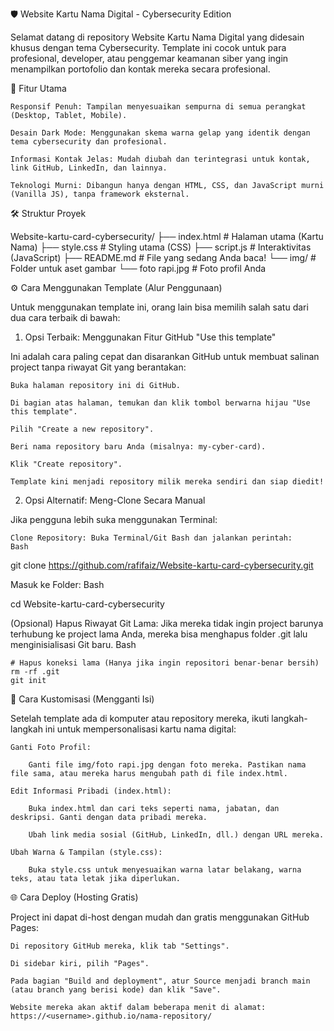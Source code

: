 🛡️ Website Kartu Nama Digital - Cybersecurity Edition

Selamat datang di repository Website Kartu Nama Digital yang didesain khusus dengan tema Cybersecurity. Template ini cocok untuk para profesional, developer, atau penggemar keamanan siber yang ingin menampilkan portofolio dan kontak mereka secara profesional.

🌟 Fitur Utama

    Responsif Penuh: Tampilan menyesuaikan sempurna di semua perangkat (Desktop, Tablet, Mobile).

    Desain Dark Mode: Menggunakan skema warna gelap yang identik dengan tema cybersecurity dan profesional.

    Informasi Kontak Jelas: Mudah diubah dan terintegrasi untuk kontak, link GitHub, LinkedIn, dan lainnya.

    Teknologi Murni: Dibangun hanya dengan HTML, CSS, dan JavaScript murni (Vanilla JS), tanpa framework eksternal.

🛠️ Struktur Proyek

Website-kartu-card-cybersecurity/
├── index.html        # Halaman utama (Kartu Nama)
├── style.css         # Styling utama (CSS)
├── script.js         # Interaktivitas (JavaScript)
├── README.md         # File yang sedang Anda baca!
└── img/              # Folder untuk aset gambar
    └── foto rapi.jpg # Foto profil Anda

⚙️ Cara Menggunakan Template (Alur Penggunaan)

Untuk menggunakan template ini, orang lain bisa memilih salah satu dari dua cara terbaik di bawah:

1. Opsi Terbaik: Menggunakan Fitur GitHub "Use this template"

Ini adalah cara paling cepat dan disarankan GitHub untuk membuat salinan project tanpa riwayat Git yang berantakan:

    Buka halaman repository ini di GitHub.

    Di bagian atas halaman, temukan dan klik tombol berwarna hijau "Use this template".

    Pilih "Create a new repository".

    Beri nama repository baru Anda (misalnya: my-cyber-card).

    Klik "Create repository".

    Template kini menjadi repository milik mereka sendiri dan siap diedit!

2. Opsi Alternatif: Meng-Clone Secara Manual

Jika pengguna lebih suka menggunakan Terminal:

    Clone Repository: Buka Terminal/Git Bash dan jalankan perintah:
    Bash

git clone https://github.com/rafifaiz/Website-kartu-card-cybersecurity.git

Masuk ke Folder:
Bash

cd Website-kartu-card-cybersecurity

(Opsional) Hapus Riwayat Git Lama: Jika mereka tidak ingin project barunya terhubung ke project lama Anda, mereka bisa menghapus folder .git lalu menginisialisasi Git baru.
Bash

    # Hapus koneksi lama (Hanya jika ingin repositori benar-benar bersih)
    rm -rf .git 
    git init

📝 Cara Kustomisasi (Mengganti Isi)

Setelah template ada di komputer atau repository mereka, ikuti langkah-langkah ini untuk mempersonalisasi kartu nama digital:

    Ganti Foto Profil:

        Ganti file img/foto rapi.jpg dengan foto mereka. Pastikan nama file sama, atau mereka harus mengubah path di file index.html.

    Edit Informasi Pribadi (index.html):

        Buka index.html dan cari teks seperti nama, jabatan, dan deskripsi. Ganti dengan data pribadi mereka.

        Ubah link media sosial (GitHub, LinkedIn, dll.) dengan URL mereka.

    Ubah Warna & Tampilan (style.css):

        Buka style.css untuk menyesuaikan warna latar belakang, warna teks, atau tata letak jika diperlukan.

🌐 Cara Deploy (Hosting Gratis)

Project ini dapat di-host dengan mudah dan gratis menggunakan GitHub Pages:

    Di repository GitHub mereka, klik tab "Settings".

    Di sidebar kiri, pilih "Pages".

    Pada bagian "Build and deployment", atur Source menjadi branch main (atau branch yang berisi kode) dan klik "Save".

    Website mereka akan aktif dalam beberapa menit di alamat: https://<username>.github.io/nama-repository/
